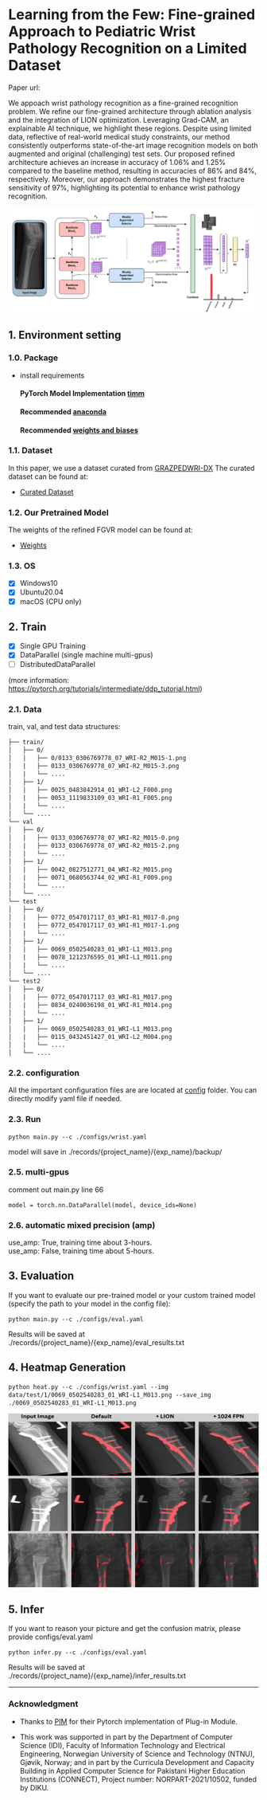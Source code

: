 
# Learning from the Few: Fine-grained Approach to Pediatric Wrist Pathology Recognition on a Limited Dataset

Paper url: 

We appoach wrist pathology recognition as a fine-grained recognition problem. We refine our fine-grained architecture through ablation analysis and the integration of LION optimization. Leveraging Grad-CAM, an explainable AI technique, we highlight these regions. Despite using limited data, reflective of real-world medical study constraints, our method consistently outperforms state-of-the-art image recognition models on both augmented and original (challenging) test sets. Our proposed refined architecture achieves an increase in accuracy of 1.06% and 1.25% compared to the baseline method, resulting in accuracies of 86% and 84%, respectively. Moreover, our approach demonstrates the highest fracture sensitivity of 97%, highlighting its potential to enhance wrist pathology recognition.

![framework](./imgs/architecture.png)

## 1. Environment setting 

### 1.0. Package
* install requirements
    
    #### PyTorch Model Implementation [timm](https://github.com/rwightman/pytorch-image-models)
    #### Recommended [anaconda](https://www.anaconda.com/products/distribution)
    #### Recommended [weights and biases](https://wandb.ai/site)

### 1.1. Dataset
In this paper, we use a dataset curated from [GRAZPEDWRI-DX](https://www.nature.com/articles/s41597-022-01328-z)
The curated dataset can be found at:
* [Curated Dataset](https://figshare.com/s/eb452d2fb36b8ae523c6)

### 1.2. Our Pretrained Model

The weights of the refined FGVR model can be found at:
* [Weights](https://figshare.com/s/d7c612c26b8a6b51fbe1)

### 1.3. OS
- [x] Windows10
- [x] Ubuntu20.04
- [x] macOS (CPU only)

## 2. Train
- [x] Single GPU Training
- [x] DataParallel (single machine multi-gpus)
- [ ] DistributedDataParallel

(more information: https://pytorch.org/tutorials/intermediate/ddp_tutorial.html)

### 2.1. Data
train, val, and test data structures:  
```
├── train/
│   ├── 0/
│   |   ├── 0/0133_0306769778_07_WRI-R2_M015-1.png
│   |   ├── 0133_0306769778_07_WRI-R2_M015-3.png
│   |   └── ....
│   ├── 1/
│   |   ├── 0025_0483842914_01_WRI-L2_F000.png
│   |   ├── 0053_1119833109_03_WRI-R1_F005.png
│   |   └── ....
│   └── ....
└── val
│   ├── 0/
│   |   ├── 0133_0306769778_07_WRI-R2_M015-0.png
│   |   ├── 0133_0306769778_07_WRI-R2_M015-2.png
│   |   └── ....
│   ├── 1/
│   |   ├── 0042_0827512771_04_WRI-R2_M015.png
│   |   ├── 0071_0680563744_02_WRI-R1_F009.png
│   |   └── ....
│   └── ....
└── test
│   ├── 0/
│   |   ├── 0772_0547017117_03_WRI-R1_M017-0.png
│   |   ├── 0772_0547017117_03_WRI-R1_M017-1.png
│   |   └── ....
│   ├── 1/
│   |   ├── 0069_0502540283_01_WRI-L1_M013.png
│   |   ├── 0078_1212376595_01_WRI-L1_M011.png
│   |   └── ....
│   └── ....
└── test2
│   ├── 0/
│   |   ├── 0772_0547017117_03_WRI-R1_M017.png
│   |   ├── 0834_0240036198_01_WRI-R1_M014.png
│   |   └── ....
│   ├── 1/
│   |   ├── 0069_0502540283_01_WRI-L1_M013.png
│   |   ├── 0115_0432451427_01_WRI-L2_M004.png
│   |   └── ....
│   └── ....
```

### 2.2. configuration
All the important configuration files are are located at [config](./configs/) folder. You can directly modify yaml file if needed.

### 2.3. Run
```
python main.py --c ./configs/wrist.yaml
```
model will save in ./records/{project_name}/{exp_name}/backup/


### 2.5. multi-gpus
comment out main.py line 66
```
model = torch.nn.DataParallel(model, device_ids=None)
```

### 2.6.  automatic mixed precision (amp)
use_amp: True, training time about 3-hours.  
use_amp: False, training time about 5-hours.  

## 3. Evaluation
If you want to evaluate our pre-trained model or your custom trained model (specify the path to your model in the config file):

```
python main.py --c ./configs/eval.yaml
```

Results will be saved at ./records/{project_name}/{exp_name}/eval_results.txt

## 4. Heatmap Generation
```
python heat.py --c ./configs/wrist.yaml --img data/test/1/0069_0502540283_01_WRI-L1_M013.png --save_img ./0069_0502540283_01_WRI-L1_M013.png
```
![visualization](./imgs/heatmaps.png)

## 5. Infer
If you want to reason your picture and get the confusion matrix, please provide configs/eval.yaml 


```
python infer.py --c ./configs/eval.yaml
```
Results will be saved at ./records/{project_name}/{exp_name}/infer_results.txt

- - - - - - 

### Acknowledgment

* Thanks to [PIM](https://github.com/chou141253/FGVC-PIM) for their Pytorch implementation of Plug-in Module.

* This work was supported in part by the Department of Computer Science (IDI), Faculty of Information Technology and Electrical Engineering, Norwegian University of Science and Technology (NTNU), Gjøvik, Norway; and in part by the Curricula Development and Capacity Building in Applied Computer Science for Pakistani Higher Education Institutions (CONNECT), Project number: NORPART-2021/10502, funded by DIKU.